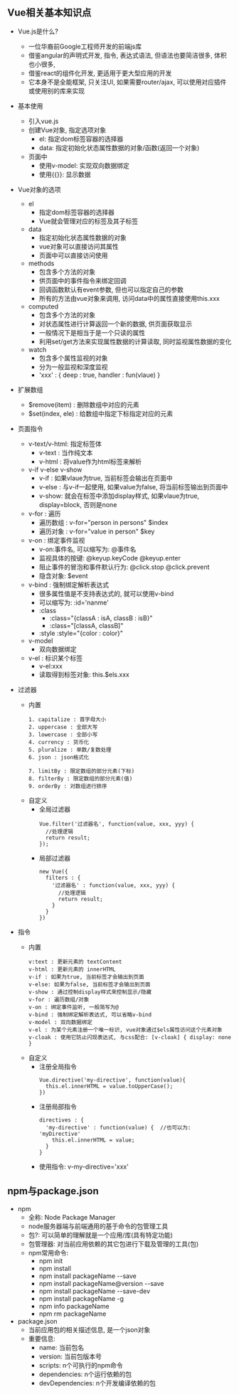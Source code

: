 ## Vue相关基本知识点
* Vue.js是什么?
	* 一位华裔前Google工程师开发的前端js库
  * 借鉴angular的声明式开发, 指令, 表达式语法, 但语法也要简洁很多, 体积也小很多,
  * 借鉴react的组件化开发, 更适用于更大型应用的开发
  * 它本身不是全能框架, 只关注UI, 如果需要router/ajax, 可以使用对应插件或使用别的库来实现
* 基本使用
	* 引入vue.js
	* 创建Vue对象, 指定选项对象
		* el: 指定dom标签容器的选择器
		* data: 指定初始化状态属性数据的对象/函数(返回一个对象)
	* 页面中
		* 使用v-model: 实现双向数据绑定
		* 使用{{}}: 显示数据
* Vue对象的选项
	* el
		* 指定dom标签容器的选择器
		* Vue就会管理对应的标签及其子标签
	* data
		* 指定初始化状态属性数据的对象
		* vue对象可以直接访问其属性
		* 页面中可以直接访问使用
	* methods
		* 包含多个方法的对象
		* 供页面中的事件指令来绑定回调
		* 回调函数默认有event参数, 但也可以指定自己的参数
		* 所有的方法由vue对象来调用, 访问data中的属性直接使用this.xxx
	* computed
		* 包含多个方法的对象
		* 对状态属性进行计算返回一个新的数据, 供页面获取显示
		* 一般情况下是相当于是一个只读的属性
		* 利用set/get方法来实现属性数据的计算读取, 同时监视属性数据的变化
	* watch
		* 包含多个属性监视的对象
		* 分为一般监视和深度监视
		* 'xxx' : {
			deep : true,
			handler : fun(vlaue)
		}

* 扩展数组
	* $remove(item) : 删除数组中对应的元素
	* $set(index, ele) : 给数组中指定下标指定对应的元素 

* 页面指令
	* v-text/v-html: 指定标签体
		* v-text : 当作纯文本
		* v-html : 将value作为html标签来解析
	* v-if v-else v-show
		* v-if : 如果vlaue为true, 当前标签会输出在页面中
		* v-else : 与v-if一起使用, 如果value为false, 将当前标签输出到页面中
		* v-show: 就会在标签中添加display样式, 如果vlaue为true, display=block, 否则是none
	* v-for : 遍历
		* 遍历数组 : v-for="person in persons"   $index
		* 遍历对象 : v-for="value in person"   $key
	* v-on : 绑定事件监视
		* v-on:事件名, 可以缩写为: @事件名
		* 监视具体的按键: @keyup.keyCode   @keyup.enter
		* 阻止事件的冒泡和事件默认行为: @click.stop   @click.prevent
		* 隐含对象: $event
	* v-bind : 强制绑定解析表达式  
		* 很多属性值是不支持表达式的, 就可以使用v-bind
		* 可以缩写为:  :id='nanme'
		* :class
			* :class="{classA : isA, classB : isB}"
			* :class="[classA, classB]"
		* :style
			:style="{color : color}"
	* v-model
		* 双向数据绑定
	* v-el : 标识某个标签
		* v-el:xxx
		* 读取得到标签对象: this.$els.xxx
* 过滤器
  * 内置
    ```
    1. capitalize : 首字母大小
    2. uppercase : 全部大写
    3. lowercase : 全部小写
    4. currency : 货币化
    5. pluralize : 单数/复数处理
    6. json : json格式化

    7. limitBy : 限定数组的部分元素(下标)
    8. filterBy : 限定数组的部分元素(值)
    9. orderBy : 对数组进行排序
    ```
  * 自定义
    * 全局过滤器
      ```
      Vue.filter('过滤器名', function(value, xxx, yyy) {
        //处理逻辑
        return result;
      });
      ```
    * 局部过滤器
      ```
      new Vue({
        filters : {
          '过滤器名' : function(value, xxx, yyy) {
            //处理逻辑
            return result;
          }
        }
      })
      ```
* 指令
  * 内置
    ```
    v:text : 更新元素的 textContent
    v-html : 更新元素的 innerHTML
    v-if : 如果为true, 当前标签才会输出到页面
    v-else: 如果为false, 当前标签才会输出到页面
    v-show : 通过控制display样式来控制显示/隐藏
    v-for : 遍历数组/对象
    v-on : 绑定事件监听, 一般简写为@
    v-bind : 强制绑定解析表达式, 可以省略v-bind
    v-model : 双向数据绑定
    v-el : 为某个元素注册一个唯一标识, vue对象通过$els属性访问这个元素对象
    v-cloak : 使用它防止闪现表达式, 与css配合: [v-cloak] { display: none }
    ```
  * 自定义
    * 注册全局指令
      ```
      Vue.directive('my-directive', function(value){
        this.el.innerHTML = value.toUpperCase();
      })
      ```
    * 注册局部指令
      ```
      directives : {
        'my-directive' : function(value) {  //也可以为: 'myDirective'
          this.el.innerHTML = value;
        }
      }
      ```
    * 使用指令:
      v-my-directive='xxx'

## npm与package.json
* npm
  * 全称: Node Package Manager
  * node服务器端与前端通用的基于命令的包管理工具
  * 包?: 可以简单的理解就是一个应用/库(具有特定功能)
  * 包管理器: 对当前应用依赖的其它包进行下载及管理的工具(包)
  * npm常用命令:
    * npm init
    * npm install
    * npm install packageName --save
    * npm install packageName@version --save
    * npm install packageName --save-dev
    * npm install packageName -g
    * npm info packageName
    * npm rm packageName
* package.json
  * 当前应用包的相关描述信息, 是一个json对象
  * 重要信息:
    * name: 当前包名
    * version: 当前包版本号
    * scripts: n个可执行的npm命令
    * dependencies: n个运行依赖的包
    * devDependencies: n个开发编译依赖的包